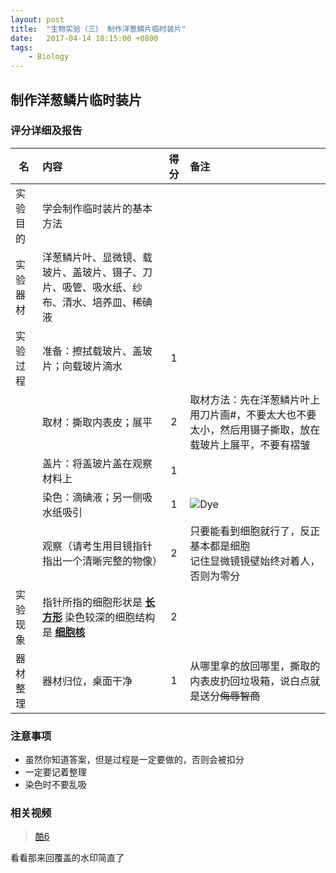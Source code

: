 ```yaml
---
layout: post
title:  "生物实验（三） 制作洋葱鳞片临时装片"
date:   2017-04-14 18:15:00 +0800
tags:
    - Biology
---
```


## 制作洋葱鳞片临时装片

### 评分详细及报告

| 名 | 内容 | 得分 | 备注 |
| -------- |:----------- |:---------:|:-------------- |
| 实验目的 | 学会制作临时装片的基本方法 | | |
| 实验器材 | 洋葱鳞片叶、显微镜、载玻片、盖玻片、镊子、刀片、吸管、吸水纸、纱布、清水、培养皿、稀碘液 | | |
| 实验过程 | 准备：擦拭载玻片、盖玻片；向载玻片滴水 | 1 |  |
| | 取材：撕取内表皮；展平 | 2 | 取材方法：先在洋葱鳞片叶上用刀片画#，不要太大也不要太小，然后用镊子撕取，放在载玻片上展平，不要有褶皱 |
| | 盖片：将盖玻片盖在观察材料上 | 1 | |
| | 染色：滴碘液；另一侧吸水纸吸引 | 1 | ![Dye](/assets/img/post/biology/dye.png)|
| | 观察（请考生用目镜指针指出一个清晰完整的物像） | 2 | 只要能看到细胞就行了，反正基本都是细胞</br>记住显微镜镜壁始终对着人，否则为零分 |
| 实验现象 | 指针所指的细胞形状是 **<u>长方形</u>** 染色较深的细胞结构是 **<u>细胞核</u>**| 2 ||
| 器材整理 | 器材归位，桌面干净 | 1 | 从哪里拿的放回哪里，撕取的内表皮扔回垃圾箱，说白点就是送分~~侮辱智商~~|

### 注意事项

* 虽然你知道答案，但是过程是一定要做的，否则会被扣分
* 一定要记着整理
* 染色时不要乱吸

### 相关视频

> [酷6](http://v.ku6.com/show/N_oHnba_MLrFKxJIWxca0w...html)

看看那来回覆盖的水印简直了
